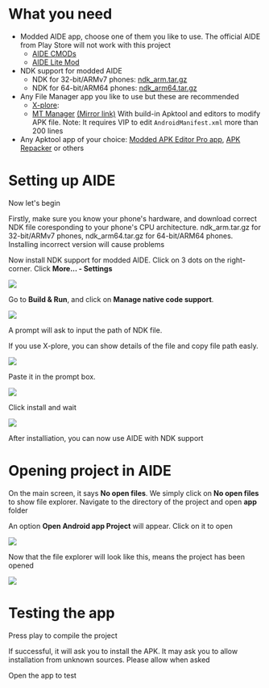 # What you need
* Modded AIDE app, choose one of them you like to use. The official AIDE from Play Store will not work with this project
    * [AIDE CMODs](https://secufiles.com/nE9J/AIDE_CMODs_3.2.200108.apk)
	* [AIDE Lite Mod](https://mega.nz/file/bIpCQL6I#BzyLf1pB1Sf7EayW_PEJHl3f50qHHZDdb0BpB8FYdVo)
* NDK support for modded AIDE
    * NDK for 32-bit/ARMv7 phones: [ndk_arm.tar.gz](https://mega.nz/folder/2c1TWIJD#UCzO7kIo1e4WpFwZHIMYVw/file/XRlRTIjJ)
    * NDK for 64-bit/ARM64 phones: [ndk_arm64.tar.gz](https://mega.nz/folder/2c1TWIJD#UCzO7kIo1e4WpFwZHIMYVw/file/7RdTzYxQ)
* Any File Manager app you like to use but these are recommended
    * [X-plore](https://play.google.com/store/apps/details?id=com.lonelycatgames.Xplore&hl=en): 
    * [MT Manager](https://bbs.binmt.cc/forum-2-1.html) [(Mirror link)](https://secufiles.com/js6i/MT2.9.2.apk) With build-in Apktool and editors to modify APK file. Note: It requires VIP to edit `AndroidManifest.xml` more than 200 lines
* Any Apktool app of your choice: [Modded APK Editor Pro app](https://mega.nz/file/zQxA0YDY#eNRgcyrHwpWh1nSTHhcc4quxzeXrXcUHlYPoRyltKEw), [APK Repacker](https://mega.nz/file/LIom0DDL#hJyIchPDCk2n_gcDmutNsOKS86WXQN58qpEGa9JsLrU) or others

# Setting up AIDE

Now let's begin

Firstly, make sure you know your phone's hardware, and download correct NDK file coresponding to your phone's CPU architecture. ndk_arm.tar.gz for 32-bit/ARMv7 phones, ndk_arm64.tar.gz for 64-bit/ARM64 phones. Installing incorrect version will cause problems

Now install NDK support for modded AIDE. Click on 3 dots on the right-corner. Click **More... - Settings**

![](https://i.imgur.com/LyZMkK1.png)

Go to **Build & Run**, and click on **Manage native code support**.

![](https://images2.imgbox.com/6e/5c/DootVB4P_o.png)

A prompt will ask to input the path of NDK file.

If you use X-plore, you can show details of the file and copy file path easly.

![](https://images2.imgbox.com/54/2b/G0gVbhrN_o.png)

Paste it in the prompt box.

![](https://images2.imgbox.com/e1/c0/HSj9yQS9_o.png)

Click install and wait

![](https://images2.imgbox.com/1d/55/7LPXB7CI_o.png)

After installiation, you can now use AIDE with NDK support

# Opening project in AIDE

On the main screen, it says **No open files**. We simply click on **No open files** to show file explorer. Navigate to the directory of the project and open **app** folder

An option **Open Android app Project** will appear. Click on it to open

![](https://images2.imgbox.com/dc/7f/Jtq8ZEl1_o.png)

Now that the file explorer will look like this, means the project has been opened

![](https://images2.imgbox.com/2f/9a/EA0zZr8R_o.png)

# Testing the app

Press play to compile the project

If successful, it will ask you to install the APK. It may ask you to allow installation from unknown sources. Please allow when asked

Open the app to test
